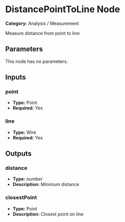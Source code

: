 
# DistancePointToLine Node

**Category:** Analysis / Measurement

Measure distance from point to line

## Parameters

This node has no parameters.

## Inputs


### point
- **Type:** Point
- **Required:** Yes



### line
- **Type:** Wire
- **Required:** Yes



## Outputs


### distance
- **Type:** number
- **Description:** Minimum distance


### closestPoint
- **Type:** Point
- **Description:** Closest point on line



